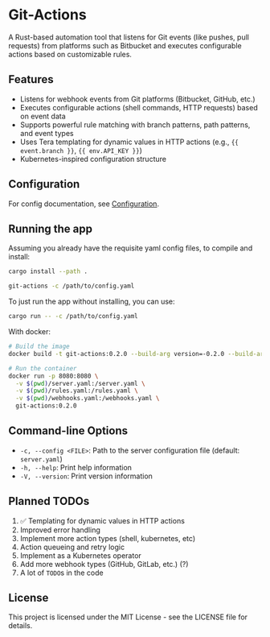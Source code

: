 # Git-Actions

A Rust-based automation tool that listens for Git events (like pushes, pull requests) from platforms such as Bitbucket
and executes configurable actions based on customizable rules.

## Features

- Listens for webhook events from Git platforms (Bitbucket, GitHub, etc.)
- Executes configurable actions (shell commands, HTTP requests) based on event data
- Supports powerful rule matching with branch patterns, path patterns, and event types
- Uses Tera templating for dynamic values in HTTP actions (e.g., `{{ event.branch }}`, `{{ env.API_KEY }}`)
- Kubernetes-inspired configuration structure

## Configuration

For config documentation, see [Configuration](docs/schema/README.md).

## Running the app

Assuming you already have the requisite yaml config files, to compile and install:

```bash
cargo install --path .

git-actions -c /path/to/config.yaml
```

To just run the app without installing, you can use:

```bash
cargo run -- -c /path/to/config.yaml
```

With docker:

```bash
# Build the image
docker build -t git-actions:0.2.0 --build-arg version=-0.2.0 --build-arg release=1 .

# Run the container
docker run -p 8080:8080 \
  -v $(pwd)/server.yaml:/server.yaml \
  -v $(pwd)/rules.yaml:/rules.yaml \
  -v $(pwd)/webhooks.yaml:/webhooks.yaml \
  git-actions:0.2.0
```

## Command-line Options

- `-c, --config <FILE>`: Path to the server configuration file (default: `server.yaml`)
- `-h, --help`: Print help information
- `-V, --version`: Print version information

## Planned TODOs

1. ✅ Templating for dynamic values in HTTP actions
2. Improved error handling
3. Implement more action types (shell, kubernetes, etc)
4. Action queueing and retry logic
5. Implement as a Kubernetes operator
6. Add more webhook types (GitHub, GitLab, etc.) (?)
7. A lot of `TODO`s in the code

## License

This project is licensed under the MIT License - see the LICENSE file for details.
